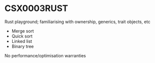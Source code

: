 # CSX0003RUST

Rust playground; familiarising with ownership, generics, trait objects, etc

- Merge sort
- Quick sort
- Linked list
- Binary tree

No performance/optimisation warranties
